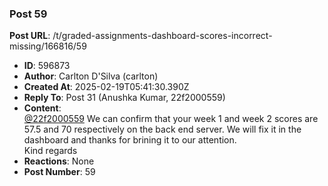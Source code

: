 ### Post 59
**Post URL**: /t/graded-assignments-dashboard-scores-incorrect-missing/166816/59
- **ID**: 596873
- **Author**: Carlton D'Silva (carlton)
- **Created At**: 2025-02-19T05:41:30.390Z
- **Reply To**: Post 31 (Anushka Kumar, 22f2000559)
- **Content**:  
  <a class="mention" href="/u/22f2000559">@22f2000559</a> We can confirm that your week 1 and week 2 scores are 57.5 and 70 respectively on the back end server. We will fix it in the dashboard and thanks for brining it to our attention.<br>
Kind regards
- **Reactions**: None
- **Post Number**: 59

